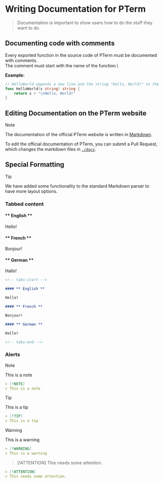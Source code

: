 # Writing Documentation for PTerm

> Documentation is important to show users how to do the stuff they want to do.

## Documenting code with comments

Every exported function in the source code of PTerm must be documented with comments.\
The comment must start with the name of the function.\

**Example:**

```go
// HelloWorld appends a new line and the string "Hello, World!" to the input and returns it.
func HelloWorld(s string) string {
	return s + "\nHello, World!"
}
```

## Editing Documentation on the PTerm website

> [!NOTE]
> The documentation of the official PTerm website is written in [Markdown](https://en.wikipedia.org/wiki/Markdown).

To edit the official documentation of PTerm, you can submit a Pull Request, which changes the markdown files in [`./docs`](https://github.com/forvitinn/pterm/tree/master/docs).

## Special Formatting

> [!TIP]
> We have added some functionality to the standard Markdown parser to have more layout options.

### Tabbed content

<!-- tabs:start -->

#### ** English **

Hello!

#### ** French **

Bonjour!

#### ** German **

Hallo!

<!-- tabs:end -->

```markdown
<!-- tabs:start -->

#### ** English **

Hello!

#### ** French **

Bonjour!

#### ** German **

Hallo!

<!-- tabs:end -->
```

### Alerts

> [!NOTE]
> This is a note

```markdown
> [!NOTE]
> This is a note
```

> [!TIP]
> This is a tip

```markdown
> [!TIP]
> This is a tip
```

> [!WARNING]
> This is a warning

```markdown
> [!WARNING]
> This is a warning
```

> [!ATTENTION]
> This needs some attention.

```markdown
> [!ATTENTION]
> This needs some attention.
```

